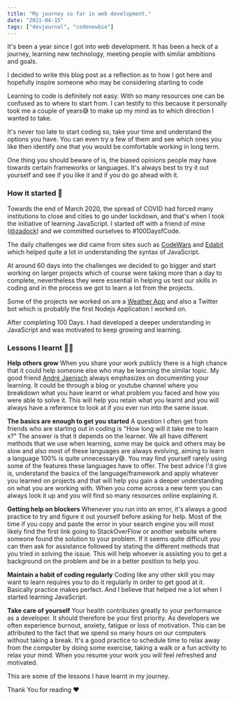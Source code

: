 ```yaml
---
title: "My journey so far in web development."
date: "2021-04-15"
tags: ["devjournal", "codenewbie"]
---
```


It's been a year since I got into web development. It has been a heck of a journey, learning new technology, meeting people with similar ambitions and goals.

I decided to write this blog post as a reflection as to how I got here and hopefully inspire someone who may be considering starting to code

Learning to code is definitely not easy. With so many resources one can be confused as to where to start from. I can testify to this because it personally took me a couple of years😅 to make up my mind as to which direction I wanted to take.

It's never too late to start coding so, take your time and understand the options you have. You can even try a few of them and see which ones you like then identify one that you would be comfortable working in long term.

One thing you should beware of is, the biased opinions people may have towards certain frameworks or languages. It's always best to try it out yourself and see if you like it and if you do go ahead with it.

### How it started 🚀

Towards the end of March 2020, the spread of COVID had forced many institutions to close and cities to go under lockdown, and that's when I took the initiative of learning JavaScript. I started off with a friend of mine ([@zadock](https://twitter.com/zadock_254)) and we committed ourselves to #100DaysfCode.

The daily challenges we did came from sites such as [CodeWars](https://www.codewars.com/) and [Edabit](https://edabit.com/) which helped quite a lot in understanding the syntax of JavaScript.

At around 60 days into the challenges we decided to go bigger and start working on larger projects which of course were taking more than a day to complete, nevertheless they were essential in helping us test our skills in coding and in the process we got to learn a lot from the projects.

Some of the projects we worked on are a [Weather App](https://inezaweatherapp.vercel.app/) and also a Twitter bot which is probably the first Nodejs Application I worked on.

After completing 100 Days. I had developed a deeper understanding in JavaScript and was motivated to keep growing and learning.

### Lessons I learnt ✍🏽

**Help others grow**
When you share your work publicly there is a high chance that it could help someone else who may be learning the similar topic. My good friend [André Jaenisch](https://twitter.com/AndreJaenisch) always emphasizes on documenting your learning. It could be through a blog or youtube channel where you breakdown what you have learnt or what problem you faced and how you were able to solve it. This will help you retain what you learnt and you will always have a reference to look at if you ever run into the same issue.

**The basics are enough to get you started**
A question I often get from friends who are starting out in coding is "How long will it take me to learn x?" The answer is that it depends on the learner. We all have different methods that we use when learning, some may be quick and others may be slow and also most of these languages are always evolving, aiming to learn a language 100% is quite unnecessary😅. You may find yourself rarely using some of the features these languages have to offer.
The best advice I'd give is, understand the basics of the language/framework and apply whatever you learned on projects and that will help you gain a deeper understanding on what you are working with. When you come across a new term you can always look it up and you will find so many resources online explaining it.

**Getting help on blockers**
Whenever you run into an error, it's always a good practice to try and figure it out yourself before asking for help. Most of the time if you copy and paste the error in your search engine you will most likely find the first link going to StackOverFlow or another website where someone found the solution to your problem.
If it seems quite difficult you can then ask for assistance followed by stating the different methods that you tried in solving the issue. This will help whoever is assisting you to get a background on the problem and be in a better position to help you.

**Maintain a habit of coding regularly**
Coding like any other skill you may want to learn requires you to do it regularly in order to get good at it. Basically practice makes perfect. And I believe that helped me a lot when I started learning JavaScript.

**Take care of yourself**
Your health contributes greatly to your performance as a developer. It should therefore be your first priority.
As developers we often experience burnout, anxiety, fatigue or loss of motivation. This can be attributed to the fact that we spend so many hours on our computers without taking a break.
It's a good practice to schedule time to relax away from the computer by doing some exercise, taking a walk or a fun activity to relax your mind.
When you resume your work you will feel refreshed and motivated.

This are some of the lessons I have learnt in my journey.

Thank You for reading ❤️
